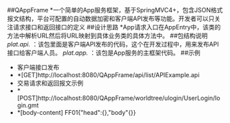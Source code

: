 ##QAppFrame
*一个简单的App服务框架，基于SpringMVC4+，包含JSON格式报文结构，平台可配置的自动数据加密和客户端API发布等功能。开发者可以只关注请求接口和返回接口的定义
##设计思路
  *App请求入口在AppEntry中，该类的方法中解析URL然后将URL映射到具体业务类的具体方法中。
##包结构说明
  *plat.api.* ：该包里面是客户端API发布的代码，这个在开发过程中，用来发布API接口给客户端人员。
  *plat.app.* ：该包是App服务的主框架代码。
##示例
  * 客户端接口发布
  *  *[GET]http://localhost:8080/QAppFrame/api/list/APIExample.api
  * 交易请求和返回报文示例
  *  *[POST]http://localhost:8080/QAppFrame/worldtree/ulogin/UserLogin/login.gmt
  *  *[body-content] FF01{"head":{},"body"{}}
  
  
